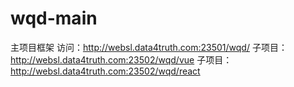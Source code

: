 <!--
 * @Description: 
 * @Version: 0.0.1
 * @Autor: zhj1214
 * @Date: 2022-01-06 15:26:14
 * @LastEditors: zhj1214
 * @LastEditTime: 2022-01-06 15:53:02
-->
# wqd-main
主项目框架
访问：http://websl.data4truth.com:23501/wqd/
子项目：http://websl.data4truth.com:23502/wqd/vue
子项目：http://websl.data4truth.com:23502/wqd/react
